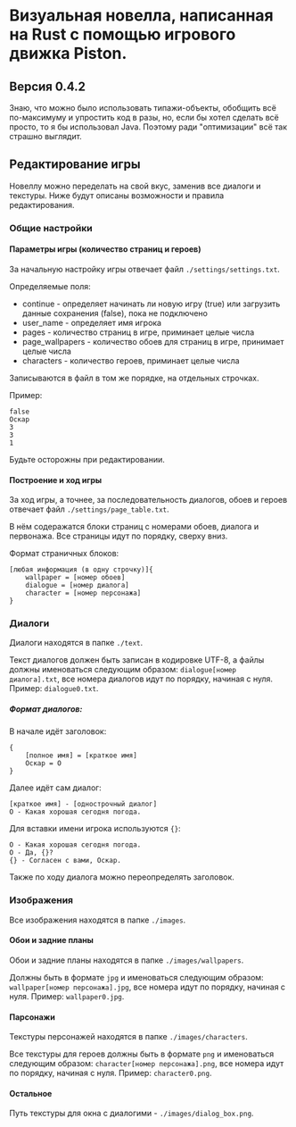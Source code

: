 # Визуальная новелла, написанная на Rust с помощью игрового движка Piston.
## Версия 0.4.2

Знаю, что можно было использовать типажи-объекты, обобщить всё по-максимуму и упростить код в разы, но, если бы хотел сделать всё просто, то я бы использовал Java. Поэтому ради "оптимизации" всё так страшно выглядит.

## Редактирование игры

Новеллу можно переделать на свой вкус, заменив все диалоги и текстуры. Ниже будут описаны возможности и правила редактирования.

### Общие настройки

#### Параметры игры (количество страниц и героев)

За начальную настройку игры отвечает файл `./settings/settings.txt`.

Определяемые поля:
 - continue - определяет начинать ли новую игру (true) или загрузить данные сохранения (false), пока не подключено
 - user_name - определяет имя игрока
 - pages - количество страниц в игре, приминает целые числа
 - page_wallpapers - количество обоев для страниц в игре, принимает целые числа
 - characters - количество героев, приминает целые числа

Записываются в файл в том же порядке, на отдельных строчках.

Пример:
```
false
Оскар
3
3
1
```

Будьте осторожны при редактировании.

#### Построение и ход игры

За ход игры, а точнее, за последовательность диалогов, обоев и героев отвечает файл `./settings/page_table.txt`.

В нём содеражатся блоки страниц с номерами обоев, диалога и первонажа. Все страницы идут по порядку, сверху вниз.

Формат страничных блоков:

```
[любая информация (в одну строчку)]{
    wallpaper = [номер обоев]
    dialogue = [номер диалога]
    character = [номер персонажа]
}
```


### Диалоги

Диалоги находятся в папке `./text`.


Текст диалогов должен быть записан в кодировке UTF-8, а файлы должны именоваться следующим образом: `dialogue[номер диалога].txt`, все номера диалогов идут по порядку, начиная с нуля.
Пример: `dialogue0.txt`.

##### Формат диалогов:
В начале идёт заголовок:
```
{
    [полное имя] = [краткое имя]
    Оскар = О
}
```
Далее идёт сам диалог:
```
[краткое имя] - [однострочный диалог]
О - Какая хорошая сегодня погода.
```

Для вставки имени игрока используются `{}`:
```
О - Какая хорошая сегодня погода.
O - Да, {}?
{} - Согласен с вами, Оскар.
```


Также по ходу диалога можно переопределять заголовок.

### Изображения

Все изображения находятся в папке `./images`.

#### Обои и задние планы

Обои и задние планы находятся в папке `./images/wallpapers`.

Должны быть в формате `jpg` и именоваться следующим образом: `wallpaper[номер персонажа].jpg`, все номера идут по порядку, начиная с нуля.
Пример: `wallpaper0.jpg`.

#### Парсонажи

Текстуры персонажей находятся в папке `./images/characters`.

Все текстуры для героев должны быть в формате `png` и именоваться следующим образом: `character[номер персонажа].png`, все номера идут по порядку, начиная с нуля.
Пример: `character0.png`.

#### Остальное

Путь текстуры для окна с диалогими - `./images/dialog_box.png`.